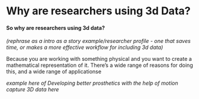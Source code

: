 # Why are researchers using 3d Data?

#### So why are researchers using 3d data? 

_\(rephrase as a intro as a story example/researcher profile - one that saves time, or makes a more effective workflow for including 3d data\)_ 

Because you are working with something physical and you want to create a mathematical representation of it. There’s a wide range of reasons for doing this, and a wide range of applicationse

_example here of Developing better prosthetics with the help of motion capture 3D data here_

